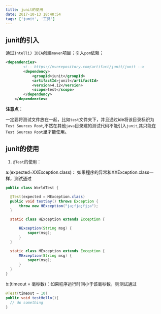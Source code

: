 ```yaml
---
title: junit的使用
date: 2017-10-13 18:40:54
tags: ['junit', '工具']
---
```

## junit的引入
通过`IntelliJ IDEA`创建`maven`项目；引入`pom`依赖；
``` xml
<dependencies>
        <!-- https://mvnrepository.com/artifact/junit/junit -->
        <dependency>
            <groupId>junit</groupId>
            <artifactId>junit</artifactId>
            <version>4.12</version>
            <scope>test</scope>
        </dependency>
    </dependencies>
```
**注意点：**

一定要将测试文件放在一起，比如`test`文件夹下，并且通过ide将该目录标识为`Test Sources Root`,不然在其他`java`目录建的测试代码不能引入`junit`,其只能在`Test Sources Root`里才能使用。
<!--more-->
## junit的使用
1. `@Test`的使用：

  a:(expected=XXException.class)： 如果程序的异常和XXException.class一样，测试通过
  ``` java
  public class WorldTest {

    @Test(expected = MException.class)
    public void testSay() throws Exception {
        throw new HException("ja;fja;fj;a");
    }

    static class HException extends Exception {

        HException(String msg) {
            super(msg);
        }
    }

    static class MException extends Exception {
        MException(String msg) {
            super(msg);
        }
    }
}
  ```
  b:(timeout = 毫秒数)：如果程序运行时间小于该毫秒数，则测试通过
  ``` java
  @Test(timeout = 10)
  public void testHello(){
    // do something
  }
  ```
